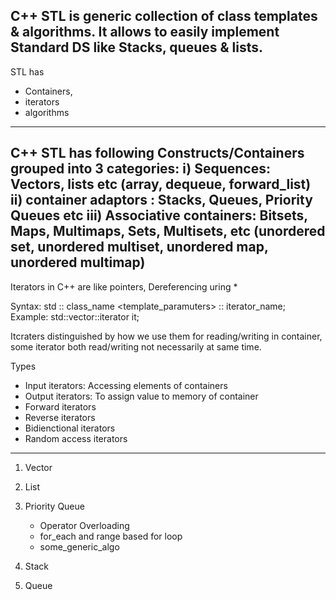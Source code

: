 C++ STL is generic collection of class templates & algorithms.
It allows to easily implement Standard DS like Stacks, queues & lists.
-------------------------------------------------------------------------------------------------------
STL has 
- Containers,
- iterators
- algorithms
-------------------------------------------------------------------------------------------------------
C++ STL has following Constructs/Containers grouped into 3 categories:
ⅰ) Sequences: Vectors, lists etc (array, dequeue, forward_list)
ⅱ) container adaptors : Stacks, Queues, Priority Queues etc
iii) Associative containers: Bitsets, Maps, Multimaps, Sets, Multisets, etc (unordered set, unordered multiset, unordered map, unordered multimap)
-------------------------------------------------------------------------------------------------------
Iterators in C++ are like pointers, 
Dereferencing uring *

Syntax:
std :: class_name <template_paramuters> :: iterator_name;
Example: 
std::vector<int>::iterator it;

Itcraters distinguished by how we use them for reading/writing in container, some iterator both read/writing not necessarily at same time.

Types

- Input iterators: Accessing elements of containers
- Output iterators: To assign value to memory of container
- Forward iterators
- Reverse iterators
- Bidienctional iterators
- Random access iterators
-------------------------------------------------------------------------------------------------------
1. Vector
2. List
3. Priority Queue
   
   - Operator Overloading 
   - for_each and range based for loop 
   - some_generic_algo 
   
4. Stack
5. Queue
